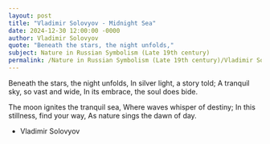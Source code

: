 ```yaml
---
layout: post
title: "Vladimir Solovyov - Midnight Sea"
date: 2024-12-30 12:00:00 -0000
author: Vladimir Solovyov
quote: "Beneath the stars, the night unfolds,"
subject: Nature in Russian Symbolism (Late 19th century)
permalink: /Nature in Russian Symbolism (Late 19th century)/Vladimir Solovyov/Vladimir Solovyov - Midnight Sea
---
```


Beneath the stars, the night unfolds,
In silver light, a story told;
A tranquil sky, so vast and wide,
In its embrace, the soul does bide.

The moon ignites the tranquil sea,
Where waves whisper of destiny;
In this stillness, find your way,
As nature sings the dawn of day.

- Vladimir Solovyov

